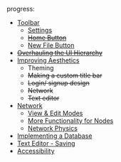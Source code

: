 progress:

- [Toolbar](#toolbar)
  - [Settings](#implementing-settings)
  - ~~[Home Button](#home-button)~~
  - [New File Button](#new-file)
- ~~[Overhauling the UI Hierarchy](#overhauling-the-ui-hierarchy)~~
- [Improving Aesthetics](#improving-aesthetics)
  - Theming
  - ~~Making a custom title bar~~
  - ~~Login/ signup design~~
  - ~~Network~~
  - ~~Text editor~~
- [Network](#network-revisions--improvements)
  - [View & Edit Modes](#adding-view--edit-modes)
  - [More Functionality for Nodes](#adding-more-functionality-to-nodes)
  - [Network Physics](#physics)
- [Implementing a Database](#implementing-an-sqlite-database)
- [Text Editor - Saving](#text-editor---adding-saving)
- [Accessibility](#accessibility)
